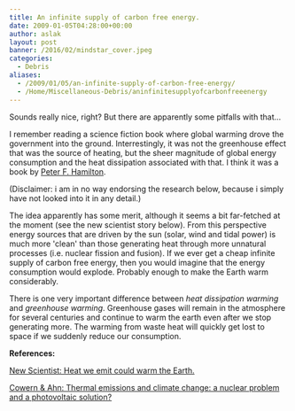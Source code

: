 ```yaml
---
title: An infinite supply of carbon free energy.
date: 2009-01-05T04:28:00+00:00
author: aslak
layout: post
banner: /2016/02/mindstar_cover.jpeg
categories:
  - Debris
aliases:
  - /2009/01/05/an-infinite-supply-of-carbon-free-energy/
  - /Home/Miscellaneous-Debris/aninfinitesupplyofcarbonfreeenergy
---
```

Sounds really nice, right? But there are apparently some pitfalls with that...

I remember reading a science fiction book where global warming drove the government into the ground. Interrestingly, it was not the greenhouse effect that was the source of heating, but the sheer magnitude of global energy consumption and the heat dissipation associated with that. I think it was a book by [Peter F. Hamilton](http://www.peterfhamilton.co.uk/).
  
(Disclaimer: i am in no way endorsing the research below, because i simply have not looked into it in any detail.)
  
The idea apparently has some merit, although it seems a bit far-fetched at the moment (see the new scientist story below). From this perspective energy sources that are driven by the sun (solar, wind and tidal power) is much more 'clean' than those generating heat through more unnatural processes (i.e. nuclear fission and fusion). If we ever get a cheap infinite supply of carbon free energy, then you would imagine that the energy consumption would explode. Probably enough to make the Earth warm considerably.
  
There is one very important difference between _heat dissipation warming_ and _greenhouse warming_. Greenhouse gases will remain in the atmosphere for several centuries and continue to warm the earth even after we stop generating more. The warming from waste heat will quickly get lost to space if we suddenly reduce our consumption.
  
**References:**
  
[New Scientist: Heat we emit could warm the Earth.](http://www.newscientist.com/article/mg20026845.200-heat-we-emit-could-warm-the-earth.html)
  
[Cowern & Ahn: Thermal emissions and climate change: a nuclear problem and a photovoltaic solution?](http://arxiv.org/abs/0811.0476)
